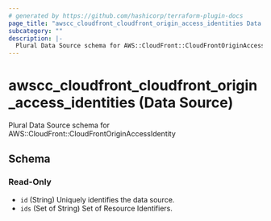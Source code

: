 ```yaml
---
# generated by https://github.com/hashicorp/terraform-plugin-docs
page_title: "awscc_cloudfront_cloudfront_origin_access_identities Data Source - terraform-provider-awscc"
subcategory: ""
description: |-
  Plural Data Source schema for AWS::CloudFront::CloudFrontOriginAccessIdentity
---
```


# awscc_cloudfront_cloudfront_origin_access_identities (Data Source)

Plural Data Source schema for AWS::CloudFront::CloudFrontOriginAccessIdentity



<!-- schema generated by tfplugindocs -->
## Schema

### Read-Only

- `id` (String) Uniquely identifies the data source.
- `ids` (Set of String) Set of Resource Identifiers.


